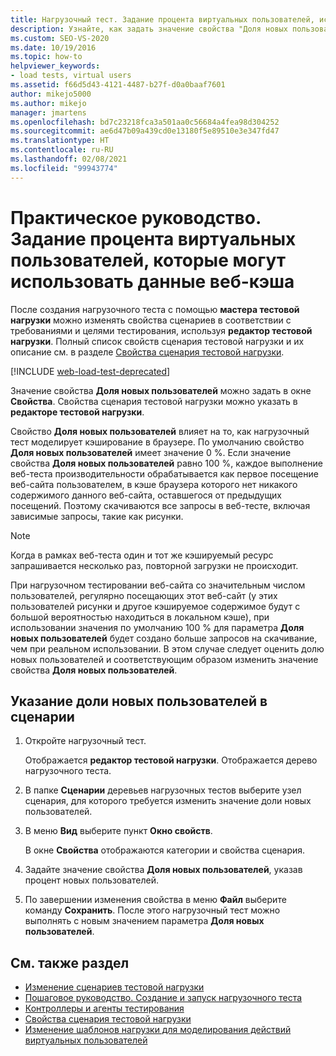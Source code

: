 ```yaml
---
title: Нагрузочный тест. Задание процента виртуальных пользователей, использующих данные веб-кэша
description: Узнайте, как задать значение свойства "Доля новых пользователей" в окне "Свойства". Свойства сценария тестовой нагрузки можно указать в редакторе тестовой нагрузки.
ms.custom: SEO-VS-2020
ms.date: 10/19/2016
ms.topic: how-to
helpviewer_keywords:
- load tests, virtual users
ms.assetid: f66d5d43-4121-4487-b27f-d0a0baaf7601
author: mikejo5000
ms.author: mikejo
manager: jmartens
ms.openlocfilehash: bd7c23218fca3a501aa0c56684a4fea98d304252
ms.sourcegitcommit: ae6d47b09a439cd0e13180f5e89510e3e347fd47
ms.translationtype: HT
ms.contentlocale: ru-RU
ms.lasthandoff: 02/08/2021
ms.locfileid: "99943774"
---
```

# <a name="how-to-specify-the-percentage-of-virtual-users-that-use-web-cache-data"></a>Практическое руководство. Задание процента виртуальных пользователей, которые могут использовать данные веб-кэша

После создания нагрузочного теста с помощью **мастера тестовой нагрузки** можно изменять свойства сценариев в соответствии с требованиями и целями тестирования, используя **редактор тестовой нагрузки**. Полный список свойств сценария тестовой нагрузки и их описание см. в разделе [Свойства сценария тестовой нагрузки](../test/load-test-scenario-properties.md).

[!INCLUDE [web-load-test-deprecated](includes/web-load-test-deprecated.md)]

Значение свойства **Доля новых пользователей** можно задать в окне **Свойства**. Свойства сценария тестовой нагрузки можно указать в **редакторе тестовой нагрузки**.

Свойство **Доля новых пользователей** влияет на то, как нагрузочный тест моделирует кэширование в браузере. По умолчанию свойство **Доля новых пользователей** имеет значение 0 %. Если значение свойства **Доля новых пользователей** равно 100 %, каждое выполнение веб-теста производительности обрабатывается как первое посещение веб-сайта пользователем, в кэше браузера которого нет никакого содержимого данного веб-сайта, оставшегося от предыдущих посещений. Поэтому скачиваются все запросы в веб-тесте, включая зависимые запросы, такие как рисунки.

> [!NOTE]
> Когда в рамках веб-теста один и тот же кэшируемый ресурс запрашивается несколько раз, повторной загрузки не происходит.

При нагрузочном тестировании веб-сайта со значительным числом пользователей, регулярно посещающих этот веб-сайт (у этих пользователей рисунки и другое кэшируемое содержимое будут с большой вероятностью находиться в локальном кэше), при использовании значения по умолчанию 100 % для параметра **Доля новых пользователей** будет создано больше запросов на скачивание, чем при реальном использовании. В этом случае следует оценить долю новых пользователей и соответствующим образом изменить значение свойства **Доля новых пользователей**.

## <a name="to-specify-the-percentage-of-new-users-for-a-scenario"></a>Указание доли новых пользователей в сценарии

1. Откройте нагрузочный тест.

     Отображается **редактор тестовой нагрузки**. Отображается дерево нагрузочного теста.

2. В папке **Сценарии** деревьев нагрузочных тестов выберите узел сценария, для которого требуется изменить значение доли новых пользователей.

3. В меню **Вид** выберите пункт **Окно свойств**.

     В окне **Свойства** отображаются категории и свойства сценария.

4. Задайте значение свойства **Доля новых пользователей**, указав процент новых пользователей.

5. По завершении изменения свойства в меню **Файл** выберите команду **Сохранить**. После этого нагрузочный тест можно выполнять с новым значением параметра **Доля новых пользователей**.

## <a name="see-also"></a>См. также раздел

- [Изменение сценариев тестовой нагрузки](../test/edit-load-test-scenarios.md)
- [Пошаговое руководство. Создание и запуск нагрузочного теста](../test/walkthrough-create-and-run-a-load-test.md)
- [Контроллеры и агенты тестирования](configure-test-agents-and-controllers-for-load-tests.md)
- [Свойства сценария тестовой нагрузки](../test/load-test-scenario-properties.md)
- [Изменение шаблонов нагрузки для моделирования действий виртуальных пользователей](../test/edit-load-patterns-to-model-virtual-user-activities.md)
